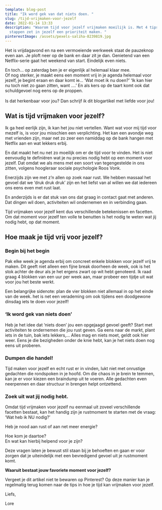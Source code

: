 ```yaml
---
template: blog-post
title: "Ik word gek van dat niets doen. "
slug: /tijd-vrijmaken-voor-jezelf
date: 2022-01-14 13:33
description: "Waarom tijd voor jezelf vrijmaken moeilijk is. Met 4 tips hoe jij
  stappen zet in jezelf een prioriteit maken. "
pinterestImage: /assets/pexels-saliha-8239819.jpg
---
```

Het is vrijdagavond en na een vermoeiende werkweek staat de pauzeknop even aan. Je ploft neer op de bank en daar zit je dan. Genietend van een Netflix-serie gaat het weekend van start. Eindelijk even niets. 

En toch… op zaterdag ben je er eigenlijk al helemaal klaar mee.\
Of nog sterker, je maakt eens een moment vrij in je agenda helemaal voor jezelf, je begint eraan en daar komt ie… ‘Wat moet ik nu doen?’ ‘Ik kan hier nu toch niet zo gaan zitten, want ….’ En als kers op de taart komt ook dat schuldgevoel nog eens op de proppen.\
\
Is dat herkenbaar voor jou? Dan schrijf ik dit blogartikel met liefde voor jou! 

## **Wat is tijd vrijmaken voor jezelf?**

Ik ga heel eerlijk zijn, ik kan het jou niet vertellen. Want wat voor mij tijd voor mezelf is, is voor jou misschien een verplichting. Het kan een avondje weg met vrienden zijn, maar net zo zeer een namiddag op de bank hangen met Netflix aan en wat lekkers erbij. 

En dat maakt het nu net zo moeilijk om er de tijd voor te vinden. Het is niet eenvoudig te definiëren wat je nu precies nodig hebt op een moment voor jezelf. Dat omdat we als mens met een soort van tegengestelde in ons zitten, volgens hoogleraar sociale psychologie Roos Vonk. 

Enerzijds zijn we met z’n allen op zoek naar rust. We hebben massaal het gevoel dat we ‘druk druk druk’ zijn en het liefst van al willen we dat iedereen ons eens even met rust laat. 

En anderzijds is er dat stuk van ons dat graag in contact gaat met anderen. Dat dingen wil doen, activiteiten wil ondernemen en in verbinding gaan. 

Tijd vrijmaken voor jezelf kent dus verschillende betekenissen en facetten. Om dat moment voor jezelf ten volle te benutten is het nodig te weten wat jij nodig hebt, op dat moment. 

## **Hoe maak je tijd vrij voor jezelf?**

### **Begin bij het begin**

Pak elke week je agenda erbij om concreet enkele blokken voor jezelf vrij te maken. Dit geeft niet alleen een fijne break doorheen de week, ook is het stok achter de deur als je het ergens zwart op wit hebt genoteerd. 
Ik raad graag 4 blokken van een uur per week aan, maar probeer een tijdje uit wat voor jou het beste werkt. 

Een belangrijke sidenote: plan de vier blokken niet allemaal in op het einde van de week. het is net een verademing om ook tijdens een doodgewone dinsdag iets te doen voor jezelf! 

### ‘Ik word gek van niets doen’

Heb je het idee dat ‘niets doen’ jou een opgejaagd gevoel geeft? Start met activiteiten te ondernemen die jou rust geven. Ga eens naar de markt, plant iets in de tuin, bak iets lekkers,... Alles mag en niets moet, geldt ook hier weer. Eens je die bezigheden onder de knie hebt, kan je het niets doen nog eens uit proberen. 

### Dumpen die handel! 

Tijd maken voor jezelf en echt rust er in vinden, lukt niet met onrustige gedachten die rondspoken in je hoofd. Om die chaos in je brein te temmen, kan je er voor kiezen een braindump uit te voeren. Alle gedachten even neerpennen en daar structuur in brengen helpt ontzettend. 

### Zoek uit wat jij nodig hebt. 

Omdat tijd vrijmaken voor jezelf nu eenmaal uit zoveel verschillende facetten bestaat, kan het handig zijn je rustmoment te starten met de vraag: ‘Wat heb ik NU nodig?’ 

Heb je nood aan rust of aan net meer energie? 

Hoe kom je daartoe?\
En wat kan hierbij helpend voor je zijn? 

Deze vragen laten je bewust stil staan bij je behoeften en gaan er voor zorgen dat je uiteindelijk met een bevredigend gevoel uit je rustmoment komt. 

**Waaruit bestaat jouw favoriete moment voor jezelf?** 

Vergeet je dit artikel niet te bewaren op Pinterest? Op deze manier kan je regelmatig terug komen naar de tips in hoe je tijd kan vrijmaken voor jezelf. 

Liefs, 

Lore